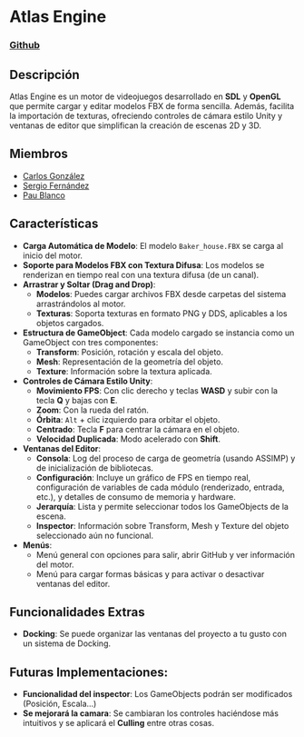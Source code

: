 # Atlas Engine

### [Github](https://github.com/Serfercont/AtlasEngine)

## Descripción
Atlas Engine es un motor de videojuegos desarrollado en **SDL** y **OpenGL** que permite cargar y editar modelos FBX de forma sencilla. Además, facilita la importación de texturas, ofreciendo controles de cámara estilo Unity y ventanas de editor que simplifican la creación de escenas 2D y 3D.

## Miembros
- [Carlos González](https://github.com/gosu00)
- [Sergio Fernández](https://github.com/Serfercont)
- [Pau Blanco](https://github.com/PauloWhite2004)

## Características
- **Carga Automática de Modelo**: El modelo `Baker_house.FBX` se carga al inicio del motor.
- **Soporte para Modelos FBX con Textura Difusa**: Los modelos se renderizan en tiempo real con una textura difusa (de un canal).
- **Arrastrar y Soltar (Drag and Drop)**:
  - **Modelos**: Puedes cargar archivos FBX desde carpetas del sistema arrastrándolos al motor.
  - **Texturas**: Soporta texturas en formato PNG y DDS, aplicables a los objetos cargados.
- **Estructura de GameObject**: Cada modelo cargado se instancia como un GameObject con tres componentes:
  - **Transform**: Posición, rotación y escala del objeto.
  - **Mesh**: Representación de la geometría del objeto.
  - **Texture**: Información sobre la textura aplicada.
- **Controles de Cámara Estilo Unity**:
  - **Movimiento FPS**: Con clic derecho y teclas **WASD** y subir con la tecla **Q** y bajas con **E**.
  - **Zoom**: Con la rueda del ratón.
  - **Órbita**: `Alt` + clic izquierdo para orbitar el objeto.
  - **Centrado**: Tecla **F** para centrar la cámara en el objeto.
  - **Velocidad Duplicada**: Modo acelerado con **Shift**.
- **Ventanas del Editor**:
  - **Consola**: Log del proceso de carga de geometría (usando ASSIMP) y de inicialización de bibliotecas.
  - **Configuración**: Incluye un gráfico de FPS en tiempo real, configuración de variables de cada módulo (renderizado, entrada, etc.), y detalles de consumo de memoria y hardware.
  - **Jerarquía**: Lista y permite seleccionar todos los GameObjects de la escena.
  - **Inspector**: Información sobre Transform, Mesh y Texture del objeto seleccionado aún no funcional.
- **Menús**:
  - Menú general con opciones para salir, abrir GitHub y ver información del motor.
  - Menú para cargar formas básicas y para activar o desactivar ventanas del editor.

## Funcionalidades Extras
- **Docking**: Se puede organizar las ventanas del proyecto a tu gusto con un sistema de Docking.
## Futuras Implementaciones:
- **Funcionalidad del inspector**: Los GameObjects podrán ser modificados (Posición, Escala...)
- **Se mejorará la camara**: Se cambiaran los controles haciéndose más intuitivos y se aplicará el **Culling** entre otras cosas.
